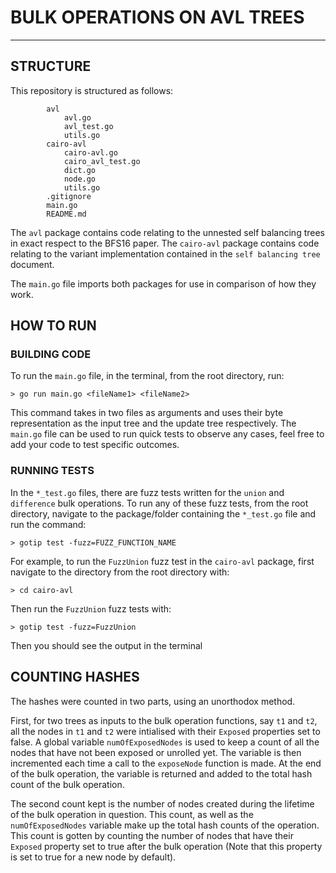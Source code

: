# BULK OPERATIONS ON AVL TREES

---
## STRUCTURE
This repository is structured as follows:
    
            avl
                avl.go
                avl_test.go
                utils.go
            cairo-avl
                cairo-avl.go
                cairo_avl_test.go
                dict.go
                node.go
                utils.go
            .gitignore
            main.go
            README.md

The `avl` package contains code relating to the unnested self balancing trees in exact respect to the BFS16 paper.
The `cairo-avl` package contains code relating to the variant implementation contained in the `self balancing tree` document.

The `main.go` file imports both packages for use in comparison of how they work.


## HOW TO RUN
### BUILDING CODE
To run the `main.go` file, in the terminal, from the root directory, run:

    > go run main.go <fileName1> <fileName2>

This command takes in two files as arguments and uses their byte representation as the input tree and the update tree respectively. The `main.go` file can be used to run quick tests to observe any cases, feel free to add your code to test specific outcomes.

### RUNNING TESTS
In the `*_test.go` files, there are fuzz tests written for the `union` and `difference` bulk operations. To run any of these fuzz tests,
from the root directory, navigate to the package/folder containing the `*_test.go` file and run the command:

    > gotip test -fuzz=FUZZ_FUNCTION_NAME

For example, to run the `FuzzUnion` fuzz test in the `cairo-avl` package, first navigate to the directory from the root directory with:

    > cd cairo-avl

Then run the `FuzzUnion` fuzz tests with:

    > gotip test -fuzz=FuzzUnion

Then you should see the output in the terminal

## COUNTING HASHES
The hashes were counted in two parts, using an unorthodox method.

First, for two trees as inputs to the bulk operation functions, say `t1` and `t2`, all the nodes in `t1` and `t2` were intialised with their
`Exposed` properties set to false. A global variable `numOfExposedNodes` is used to keep a count of all the nodes that have
not been exposed or unrolled yet. The variable is then incremented each time a call to the `exposeNode` function is made.
At the end of the bulk operation, the variable is returned and added to the total hash count of the bulk operation.

The second count kept is the number of nodes created during the lifetime of the bulk operation in question. This count,
as well as the `numOfExposedNodes` variable make up the total hash counts of the operation. This count is gotten by counting
the number of nodes that have their `Exposed` property set to true after the bulk operation (Note that this property is set to true for a new node by default).

